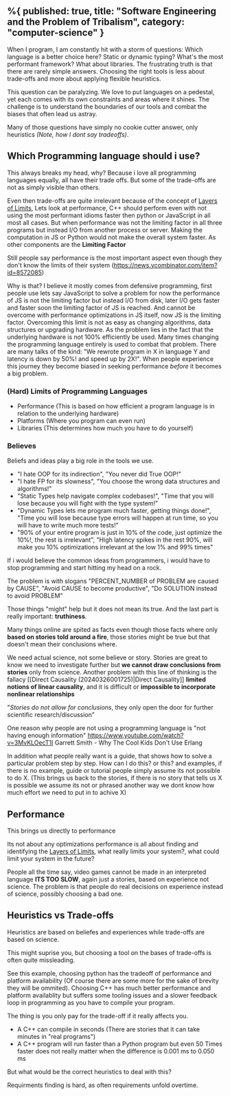 %{
  published: true,
  title: "Software Engineering and the Problem of Tribalism",
  category: "computer-science"
}
---

When I program, I am constantly hit with a storm of questions: Which language is a better choice here?  Static or dynamic typing?  What's the most performant framework? What about libraries. The frustrating truth is that there are rarely simple answers.  Choosing the right tools is less about trade-offs and more about applying flexible heuristics. 


This question can be paralyzing. We love to put languages on a pedestal, yet each comes with its own constraints and areas where it shines.  The challenge is to understand the boundaries of our tools and combat the biases that often lead us astray.


Many of those questions have simply no cookie cutter answer, only heuristics *(Note, how I dont say tradeoffs)*.

## Which Programming language should i use?

This always breaks my head, why? Because i love all programming languages equally, all have their trade offs. But some of the trade-offs are not as simply visible than others.

Even then trade-offs are quite irrelevant because of the concept of [Layers of Limits](./layers_of_limits.md), Lets look at performance, C++ should perform even with not using the most performant idioms faster then python or JavaScript in all most all cases. But when performance was not the limiting factor in all three programs but instead I/O from another process or server. Making the computation in JS or Python would not make the overall system faster. As other components are the **Limiting Factor**

Still people say performance is the most important aspect even though they don't know the limits of their system (https://news.ycombinator.com/item?id=8572085) 

Why is that? I believe it mostly comes from defensive programming, first people use lets say JavaScript to solve a problem for now the performance of JS is not the limiting factor but instead I/O from disk, later I/O gets faster and faster soon the limiting factor of JS is reached. And cannot be overcome with performance optimizations in JS itself, now JS is the limiting factor. Overcoming this limit is not as easy as changing algorithms, data structures or upgrading hardware. As the problem lies in the fact that the underlying hardware is not 100% efficiently be used. Many times changing the programming language entirely is used to combat that problem. There are many talks of the kind: "We rewrote program in X in language Y and latency is down by 50%! and speed up by 2X!". When people experience this journey they become biased in seeking performance *before* it becomes a big problem.

### (Hard) Limits of Programming Languages
- Performance   (This is based on how efficient a program language is in relation to the underlying hardware)
- Platforms     (Where you program can even run)
- Libraries     (This determines how much you have to do yourself)
### Believes

Beliefs and ideas play a big role in the tools we use.

* "I hate OOP for its indirection", "You never did True OOP!"
* "I hate FP for its slowness", "You choose the wrong data structures and algorithms!"
* "Static Types help navigate complex codebases!", "Time that you will lose because you will fight with the type system!"
* "Dynamic Types lets me program much faster, getting things done!", "Time you will lose because type errors will happen at run time, so you will have to write much more tests!"
* "90% of your entire program is just in 10% of the code, just optimize the 10%!, the rest is irrelevant", "High latency spikes in the rest 90%, will make you 10% optimizations irrelevant at the low 1% and 99% times"


If i would believe the common ideas from programmers, i would have to stop programming and start hitting my head on a rock.

The problem is with slogans "PERCENT_NUMBER of PROBLEM are caused by CAUSE", "Avoid CAUSE to become productive", "Do SOLUTION instead to avoid PROBLEM"

Those things "might" help but it does not mean its true. And the last part is really important: **truthiness**.

Many things online are spited as facts even though those facts where only **based on stories told around a fire**, those stories might be true but that doesn't mean their conclusions where.

We need actual science, not some believe or story. Stories are great to know we need to investigate further but **we cannot draw conclusions from stories** only from science. Another problem with this line of thinking is the fallacy [[Direct Causality (20240326001725)|Direct Causality]] **limited notions of linear causality**, and it is difficult or **impossible to incorporate nonlinear relationships**
        
"*Stories do not allow for conclusions*, they only open the door for further scientific research/discussion"

One reason why people are not using a programming language is "not having enough information"
https://www.youtube.com/watch?v=3MvKLOecT1I Garrett Smith - Why The Cool Kids Don't Use Erlang

In addition what people really want is a guide, that shows how to solve a particular problem step by step. How can I do this? or this? and examples, if there is no example, guide or tutorial people simply assume its not possible to do X. (This brings us back to the stories, if there is no story that tells us X is possible we assume its not or phrased another way we dont know how much effort we need to put in to achive X)

## Performance

This brings us directly to performance

Its not about any optimizations performance is all about finding and identifying the [Layers of Limits](./layers_of_limits.md), what really limits your system?, what could limit your system in the future?

People all the time say, video games cannot be made in an interpreted language **ITS TOO SLOW**, again just a stories, based on experience not science. The problem is that people do real decisions on experience instead of science, possibly choosing a bad one.

## Heuristics vs Trade-offs

Heuristics are based on beliefes and experiences while trade-offs are based on science.

This might suprise you, but choosing a tool on the bases of trade-offs is often quite missleading.

See this example, choosing python has the tradeoff of performance and platform availability (Of course there are some more for the sake of brevity they will be ommited). Choosing C++ has much better performance and platform availablity but suffers some tooling issues and a slower feedback loop in programming as you have to compile your program.

The thing is you only pay for the trade-off if it really affects you. 
- A C++ can compile in seconds (There are stories that it can take minutes in "real programs")
- A C++ program will run faster than a Python program but even 50 Times faster does not really matter when the difference is 0.001 ms to 0.050 ms

But what would be the correct heuristics to deal with this?

Requirments finding is hard, as often requirements unfold overtime.